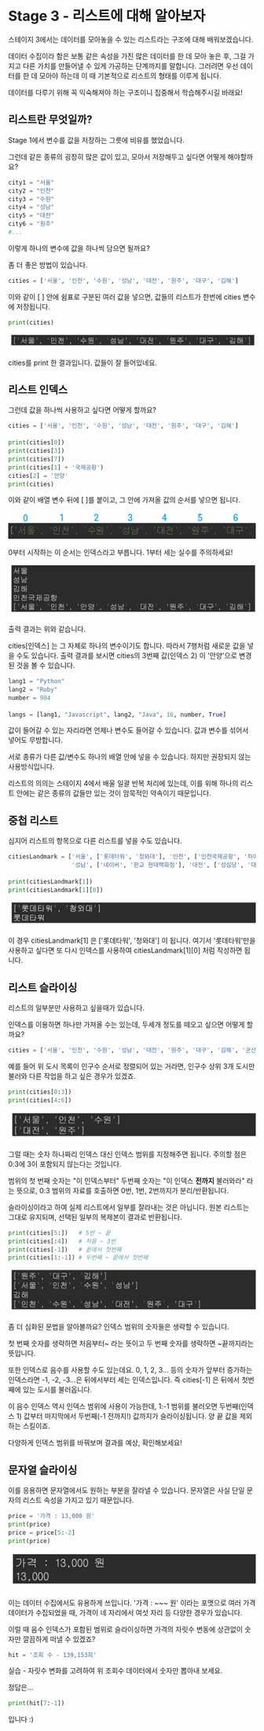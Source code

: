 # Stage 3 - 리스트에 대해 알아보자

스테이지 3에서는 데이터를 모아놓을 수 있는 리스트라는 구조에 대해 배워보겠습니다.

데이터 수집이라 함은 보통 같은 속성을 가진 많은 데이터를 한 데 모아 놓은 후, 그걸 가지고 다른 가치를 만들어낼 수 있게 가공하는 단계까지를 말합니다. 그러려면 우선 데이터를 한 데 모아야 하는데 이 때 기본적으로 리스트의 형태를 이루게 됩니다.

데이터를 다루기 위해 꼭 익숙해져야 하는 구조이니 집중해서 학습해주시길 바래요!

## 리스트란 무엇일까?

Stage 1에서 변수를 값을 저장하는 그릇에 비유를 했었습니다.

그런데 같은 종류의 굉장히 많은 값이 있고, 모아서 저장해두고 싶다면 어떻게 해야할까요?

```python
city1 = "서울"
city2 = "인천"
city3 = "수원"
city4 = "성남"
city5 = "대전"
city6 = "원주"
#...
```

이렇게 하나의 변수에 값을 하나씩 담으면 될까요?

좀 더 좋은 방법이 있습니다.

```python
cities = ['서울', '인천', '수원', '성남', '대전', '원주', '대구', '김해']
```

이와 같이 \[ \] 안에 쉼표로 구분된 여러 값을 넣으면, 값들의 리스트가 한번에 cities 변수에 저장됩니다.

```python
print(cities)
```

![](../.gitbook/assets/image%20%28236%29.png)

cities를 print 한 결과입니다. 값들이 잘 들어있네요.



## 리스트 인덱스

그런데 값을 하나씩 사용하고 싶다면 어떻게 할까요?

```python
cities = ['서울', '인천', '수원', '성남', '대전', '원주', '대구', '김해']

print(cities[0])
print(cities[3])
print(cities[7])
print(cities[1] + '국제공항')
cities[2] = '안양'
print(cities)
```

이와 같이 배열 변수 뒤에 \[ \]를 붙이고, 그 안에 가져올 값의 순서를 넣으면 됩니다. 

![](../.gitbook/assets/image%20%28220%29.png)

0부터 시작하는 이 순서는 인덱스라고 부릅니다. 1부터 세는 실수를 주의하세요!



![](../.gitbook/assets/image%20%2827%29.png)

출력 결과는 위와 같습니다.

cities\[인덱스\] 는 그 자체로 하나의 변수이기도 합니다. 따라서 7행처럼 새로운 값을 넣을 수도 있습니다. 출력 결과를 보시면 cities의 3번째 값\(인덱스 2\) 이 '안양'으로 변경된 것을 볼 수 있습니다.



```python
lang1 = "Python"
lang2 = "Ruby"
number = 984

langs = [lang1, "Javascript", lang2, "Java", 16, number, True]
```

값이 들어갈 수 있는 자리라면 언제나 변수도 들어갈 수 있습니다. 값과 변수를 섞어서 넣어도 무방합니다.

서로 종류가 다른 값/변수도 하나의 배열 안에 넣을 수 있습니다. 하지만 권장되지 않는 사용방식입니다. 

리스트의 의의는 스테이지 4에서 배울 일괄 반복 처리에 있는데, 이를 위해 하나의 리스트 안에는 같은 종류의 값들만 있는 것이 암묵적인 약속이기 때문입니다.



## 중첩 리스트

심지어 리스트의 항목으로 다른 리스트를 넣을 수도 있습니다.

```python
citiesLandmark = ['서울', ['롯데타워', '청와대'], '인천', ['인천국제공항', '차이나타운'], '수원', ['수원 화성', '박지성로'],
                  '성남', ['네이버', '판교 현대백화점'], '대전', ['성심당', '대전엑스포']]

print(citiesLandmark[1])
print(citiesLandmark[1][0])
```

![&#xCD9C;&#xB825; &#xACB0;&#xACFC;](../.gitbook/assets/image%20%2810%29.png)

이 경우 citiesLandmark\[1\] 은 \['롯데타워', '청와대'\] 이 됩니다. 여기서 '롯데타워'만을 사용하고 싶다면 또 다시 인덱스를 사용하여 citiesLandmark\[1\]\[0\] 처럼 작성하면 됩니다.



## 리스트 슬라이싱

리스트의 일부분만 사용하고 싶을때가 있습니다.

인덱스를 이용하면 하나만 가져올 수는 있는데, 두세개 정도를 떼오고 싶으면 어떻게 할까요?

```python
cities = ['서울', '인천', '수원', '성남', '대전', '원주', '대구', '김해', '군산', '경주', '청주']
```

예를 들어 위 도시 목록이 인구수 순서로 정렬되어 있는 거라면, 인구수 상위 3개 도시만 불러와 다른 작업을 하고 싶은 경우가 있겠죠.

```python
print(cities[0:3])
print(cities[4:6])
```

![&#xCD9C;&#xB825; &#xACB0;&#xACFC;](../.gitbook/assets/image%20%28192%29.png)

그럴 때는 숫자 하나짜리 인덱스 대신 인덱스 범위를 지정해주면 됩니다. 주의할 점은 0:3에 3이 포함되지 않는다는 것입니다. 

범위의 첫 번째 숫자는 "이 인덱스부터" 두번째 숫자는 "이 인덱스 **전까지** 불러와라" 라는 뜻으로, 0:3 범위의 자료를 호출하면 0번, 1번, 2번까지가 분리/반환됩니다.

슬라이싱이라고 하여 실제 리스트에서 일부를 잘라내는 것은 아닙니다. 원본 리스트는 그대로 유지되며, 선택된 일부의 복제본이 결과로 반환됩니다.



```python
print(cities[5:])   # 5번 ~ 끝
print(cities[:4])   # 처음 ~ 3번
print(cities[-1])   # 끝에서 첫번째
print(cities[1:-1]) # 두번째 ~ 끝에서 첫번째
```

![&#xCD9C;&#xB825; &#xACB0;&#xACFC;](../.gitbook/assets/image%20%28282%29.png)

좀 더 심화된 문법을 알아볼까요? 인덱스 범위의 숫자들은 생략할 수 있습니다. 

첫 번째 숫자를 생략하면 처음부터~ 라는 뜻이고 두 번째 숫자를 생략하면 ~끝까지라는 뜻입니다.

또한 인덱스로 음수를 사용할 수도 있는데요. 0, 1, 2, 3... 등의 숫자가 앞부터 증가하는 인덱스라면 -1, -2, -3...은 뒤에서부터 세는 인덱스입니다. 즉 cities\[-1\] 은 뒤에서 첫번째에 있는 도시를 불러옵니다.

이 음수 인덱스 역시 인덱스 범위에 사용이 가능한데, 1:-1 범위를 불러오면 두번째\(인덱스 1\) 값부터 마지막에서 두번째\(-1 전까지!\) 값까지가 슬라이싱됩니다. 양 끝 값을 제외하는 스킬이죠.

다양하게 인덱스 범위를 바꿔보며 결과를 예상, 확인해보세요!



## 문자열 슬라이싱

이를 응용하면 문자열에서도 원하는 부분을 잘라낼 수 있습니다. 문자열은 사실 단일 문자의 리스트 속성을 가지고 있기 때문입니다.

```python
price = '가격 : 13,000 원'
print(price)
price = price[5:-2]
print(price)
```

![&#xCD9C;&#xB825; &#xACB0;&#xACFC;](../.gitbook/assets/image%20%28308%29.png)

이는 데이터 수집에서도 유용하게 쓰입니다. '가격 : ~~~ 원' 이라는 포맷으로 여러 가격 데이터가 수집되었을 때, 가격이 네 자리에서 여섯 자리 등 다양한 경우가 있습니다.

이럴 때 음수 인덱스가 포함된 범위로 슬라이싱하면 가격의 자릿수 변동에 상관없이 숫자만 깔끔하게 떠낼 수 있겠죠?

```python
hit = '조회 수 - 139,153회'
```

실습 - 자릿수 변화를 고려하여 위 조회수 데이터에서 숫자만 뽑아내 보세요.



정답은...









```python
print(hit[7:-1])
```

입니다 :\)

